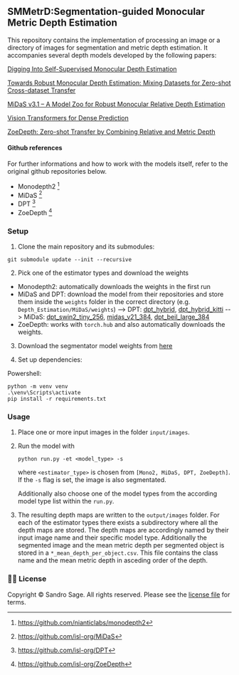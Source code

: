 ## SMMetrD:Segmentation-guided Monocular Metric Depth Estimation

This repository contains the implementation of processing an image or a directory of images for segmentation and metric depth estimation. It accompanies several depth models developed by the following papers:

[Digging Into Self-Supervised Monocular Depth Estimation](https://arxiv.org/pdf/1806.01260.pdf)

[Towards Robust Monocular Depth Estimation: Mixing Datasets for Zero-shot Cross-dataset Transfer](https://arxiv.org/pdf/1907.01341v3.pdf)

[MiDaS v3.1 – A Model Zoo for Robust Monocular Relative Depth Estimation](https://arxiv.org/pdf/2307.14460.pdf)

[Vision Transformers for Dense Prediction](https://arxiv.org/pdf/2103.13413.pdf)

[ZoeDepth: Zero-shot Transfer by Combining Relative and Metric Depth](https://arxiv.org/pdf/2302.12288.pdf)

#### Github references

For further informations and how to work with the models itself, refer to the original github repositories below.

- Monodepth2 [^1]
- MiDaS [^2]
- DPT [^3]
- ZoeDepth [^4]
[^1]: https://github.com/nianticlabs/monodepth2
[^2]: https://github.com/isl-org/MiDaS
[^3]: https://github.com/isl-org/DPT
[^4]: https://github.com/isl-org/ZoeDepth


### Setup 
1) Clone the main repository and its submodules:

  ```shell
  git submodule update --init --recursive
  ```
2) Pick one of the estimator types and download the weights
  - Monodepth2: automatically downloads the weights in the first run
  - MiDaS and DPT: download the model from their repositories and store them inside the `weights` folder in the correct directory (e.g. `Depth_Estimation/MiDaS/weights`) 
  --> DPT: [dpt_hybrid](https://github.com/sandrosage/Monocular_Depth_Estimation/releases/download/initial/dpt_hybrid-midas-501f0c75.pt), [dpt_hybrid_kitti](https://github.com/sandrosage/Monocular_Depth_Estimation/releases/download/initial/dpt_hybrid_kitti-cb926ef4.pt)
  --> MiDaS: [dpt_swin2_tiny_256](https://github.com/sandrosage/Monocular_Depth_Estimation/releases/download/initial/dpt_swin2_tiny_256.pt), [midas_v21_384](https://github.com/sandrosage/Monocular_Depth_Estimation/releases/download/initial/midas_v21_384.pt), [dpt_beil_large_384](https://github.com/sandrosage/Monocular_Depth_Estimation/releases/download/initial/dpt_beit_large_384.pt)
  - ZoeDepth: works with `torch.hub` and also automatically downloads the weights.

3) Download the segmentator model weights from [here](https://github.com/sandrosage/Monocular_Depth_Estimation/releases/download/initial/DeepLabV3Plus_resnet50.onnx)

3) Set up dependencies: 

Powershell:

  ```
  python -m venv venv
  .\venv\Scripts\activate
  pip install -r requirements.txt
  ```
    
### Usage

1) Place one or more input images in the folder `input/images`.

2) Run the model with

   ```shell
   python run.py -et <model_type> -s
   ````
   where `<estimator_type>` is chosen from `[Mono2, MiDaS, DPT, ZoeDepth]`. If the `-s` flag is set, the image is also segmentated.

    Additionally also choose one of the model types from the according model type list within the `run.py`.
 
3) The resulting depth maps are written to the `output/images` folder. For each of the estimator types there exists a subdirectory where all the depth maps are stored. The depth maps are accordingly named by their input image name and their specific model type. Additionally the segmented image and the mean metric depth per segmented object is stored in a `*_mean_depth_per_object.csv`. This file contains the class name and the mean metric depth in asceding order of the depth.

### 👩‍⚖️ License
Copyright © Sandro Sage.
All rights reserved.
Please see the [license file](LICENSE) for terms.
